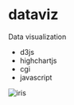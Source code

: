 # dataviz
Data visualization

* d3js
* highchartjs
* cgi
* javascript


![iris](https://user-images.githubusercontent.com/17080117/124023469-4354b200-d9ee-11eb-9078-6d4adbbd748e.png)
